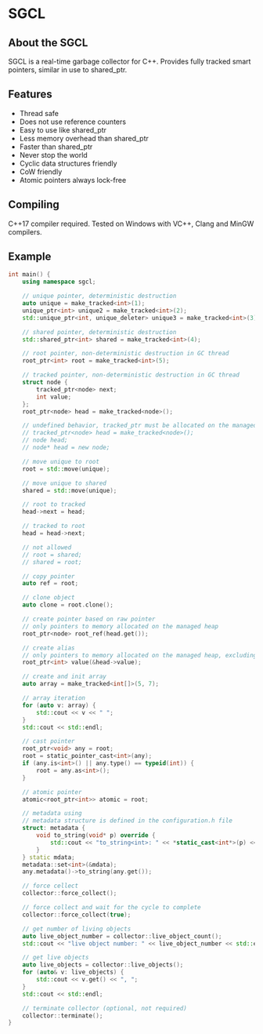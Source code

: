 # SGCL
## About the SGCL
SGCL is a real-time garbage collector for C++. Provides fully tracked smart pointers, similar in use to shared_ptr.
## Features
- Thread safe
- Does not use reference counters
- Easy to use like shared_ptr
- Less memory overhead than shared_ptr
- Faster than shared_ptr
- Never stop the world
- Cyclic data structures friendly
- CoW friendly
- Atomic pointers always lock-free

## Compiling
C++17 compiler required. Tested on Windows with VC++, Clang and MinGW compilers.
## Example
```cpp
int main() {
    using namespace sgcl;

    // unique pointer, deterministic destruction
    auto unique = make_tracked<int>(1);
    unique_ptr<int> unique2 = make_tracked<int>(2);
    std::unique_ptr<int, unique_deleter> unique3 = make_tracked<int>(3);

    // shared pointer, deterministic destruction
    std::shared_ptr<int> shared = make_tracked<int>(4);

    // root pointer, non-deterministic destruction in GC thread
    root_ptr<int> root = make_tracked<int>(5);

    // tracked pointer, non-deterministic destruction in GC thread
    struct node {
        tracked_ptr<node> next;
        int value;
    };
    root_ptr<node> head = make_tracked<node>();

    // undefined behavior, tracked_ptr must be allocated on the managed heap
    // tracked_ptr<node> head = make_tracked<node>();
    // node head;
    // node* head = new node;

    // move unique to root
    root = std::move(unique);

    // move unique to shared
    shared = std::move(unique);

    // root to tracked
    head->next = head;

    // tracked to root
    head = head->next;

    // not allowed
    // root = shared;
    // shared = root;

    // copy pointer
    auto ref = root;

    // clone object
    auto clone = root.clone();

    // create pointer based on raw pointer
    // only pointers to memory allocated on the managed heap
    root_ptr<node> root_ref(head.get());

    // create alias
    // only pointers to memory allocated on the managed heap, excluding arrays
    root_ptr<int> value(&head->value);

    // create and init array
    auto array = make_tracked<int[]>(5, 7);

    // array iteration
    for (auto v: array) {
        std::cout << v << " ";
    }
    std::cout << std::endl;

    // cast pointer
    root_ptr<void> any = root;
    root = static_pointer_cast<int>(any);
    if (any.is<int>() || any.type() == typeid(int)) {
        root = any.as<int>();
    }

    // atomic pointer
    atomic<root_ptr<int>> atomic = root;

    // metadata using
    // metadata structure is defined in the configuration.h file
    struct: metadata {
        void to_string(void* p) override {
            std::cout << "to_string<int>: " << *static_cast<int*>(p) << std::endl;
        }
    } static mdata;
    metadata::set<int>(&mdata);
    any.metadata()->to_string(any.get());

    // force cellect
    collector::force_collect();

    // force collect and wait for the cycle to complete
    collector::force_collect(true);

    // get number of living objects
    auto live_object_number = collector::live_object_count();
    std::cout << "live object number: " << live_object_number << std::endl;

    // get live objects
    auto live_objects = collector::live_objects();
    for (auto& v: live_objects) {
        std::cout << v.get() << ", ";
    }
    std::cout << std::endl;

    // terminate collector (optional, not required)
    collector::terminate();
}
```
